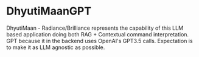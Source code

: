 # DhyutiMaanGPT
DhyutiMaan - Radiance/Brilliance represents the capability of this LLM based application doing both RAG + Contextual command interpretation. GPT because it in the backend uses OpenAI's GPT3.5 calls. Expectation is to make it as LLM agnostic as possible. 
